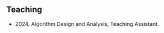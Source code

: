 ## Teaching


<ul style="margin:0 0 5px;">
  <li>2024, Algorithm Design and Analysis, Teaching Assistant.</li>
</ul>
